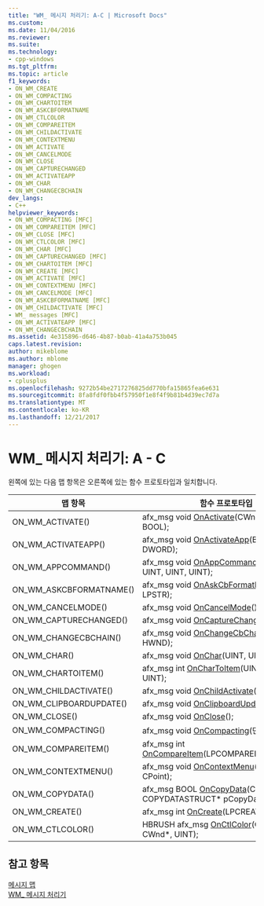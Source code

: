 ```yaml
---
title: "WM_ 메시지 처리기: A-C | Microsoft Docs"
ms.custom: 
ms.date: 11/04/2016
ms.reviewer: 
ms.suite: 
ms.technology:
- cpp-windows
ms.tgt_pltfrm: 
ms.topic: article
f1_keywords:
- ON_WM_CREATE
- ON_WM_COMPACTING
- ON_WM_CHARTOITEM
- ON_WM_ASKCBFORMATNAME
- ON_WM_CTLCOLOR
- ON_WM_COMPAREITEM
- ON_WM_CHILDACTIVATE
- ON_WM_CONTEXTMENU
- ON_WM_ACTIVATE
- ON_WM_CANCELMODE
- ON_WM_CLOSE
- ON_WM_CAPTURECHANGED
- ON_WM_ACTIVATEAPP
- ON_WM_CHAR
- ON_WM_CHANGECBCHAIN
dev_langs:
- C++
helpviewer_keywords:
- ON_WM_COMPACTING [MFC]
- ON_WM_COMPAREITEM [MFC]
- ON_WM_CLOSE [MFC]
- ON_WM_CTLCOLOR [MFC]
- ON_WM_CHAR [MFC]
- ON_WM_CAPTURECHANGED [MFC]
- ON_WM_CHARTOITEM [MFC]
- ON_WM_CREATE [MFC]
- ON_WM_ACTIVATE [MFC]
- ON_WM_CONTEXTMENU [MFC]
- ON_WM_CANCELMODE [MFC]
- ON_WM_ASKCBFORMATNAME [MFC]
- ON_WM_CHILDACTIVATE [MFC]
- WM_ messages [MFC]
- ON_WM_ACTIVATEAPP [MFC]
- ON_WM_CHANGECBCHAIN
ms.assetid: 4e315896-d646-4b87-b0ab-41a4a753b045
caps.latest.revision: 
author: mikeblome
ms.author: mblome
manager: ghogen
ms.workload:
- cplusplus
ms.openlocfilehash: 9272b54be2717276825dd770bfa15865fea6e631
ms.sourcegitcommit: 8fa8fdf0fbb4f57950f1e8f4f9b81b4d39ec7d7a
ms.translationtype: MT
ms.contentlocale: ko-KR
ms.lasthandoff: 12/21/2017
---
```

# <a name="wm-message-handlers-a---c"></a>WM_ 메시지 처리기: A - C
왼쪽에 있는 다음 맵 항목은 오른쪽에 있는 함수 프로토타입과 일치합니다.  
  
|맵 항목|함수 프로토타입|  
|---------------|------------------------|  
|ON_WM_ACTIVATE()|afx_msg void [OnActivate](../../mfc/reference/cwnd-class.md#onactivate)(CWnd *, UINT, BOOL);|  
|ON_WM_ACTIVATEAPP()|afx_msg void [OnActivateApp](../../mfc/reference/cwnd-class.md#onactivateapp)(BOOL, DWORD);|  
|ON_WM_APPCOMMAND()|afx_msg void [OnAppCommand](../../mfc/reference/cwnd-class.md#onappcommand)(CWnd *, UINT, UINT, UINT);|  
|ON_WM_ASKCBFORMATNAME()|afx_msg void [OnAskCbFormatName](../../mfc/reference/cwnd-class.md#onaskcbformatname)(UINT, LPSTR);|  
|ON_WM_CANCELMODE()|afx_msg void [OnCancelMode](../../mfc/reference/cwnd-class.md#oncancelmode)();|  
|ON_WM_CAPTURECHANGED()|afx_msg void [OnCaptureChanged](../../mfc/reference/cwnd-class.md#oncapturechanged)(CWnd *);|  
|ON_WM_CHANGECBCHAIN()|afx_msg void [OnChangeCbChain](../../mfc/reference/cwnd-class.md#onchangecbchain)(HWND, HWND);|  
|ON_WM_CHAR()|afx_msg void [OnChar](../../mfc/reference/cwnd-class.md#onchar)(UINT, UINT, UINT);|  
|ON_WM_CHARTOITEM()|afx_msg int [OnCharToItem](../../mfc/reference/cwnd-class.md#onchartoitem)(UINT, CWnd *, UINT);|  
|ON_WM_CHILDACTIVATE()|afx_msg void [OnChildActivate](../../mfc/reference/cwnd-class.md#onchildactivate)();|  
|ON_WM_CLIPBOARDUPDATE()|afx_msg void [OnClipboardUpdate](../../mfc/reference/cwnd-class.md#onclipboardupdate)();|  
|ON_WM_CLOSE()|afx_msg void [OnClose](../../mfc/reference/cwnd-class.md#onclose)();|  
|ON_WM_COMPACTING()|afx_msg void [OnCompacting](../../mfc/reference/cwnd-class.md#oncompacting)(단위);|  
|ON_WM_COMPAREITEM()|afx_msg int [OnCompareItem](../../mfc/reference/cwnd-class.md#oncompareitem)(LPCOMPAREITEMSTRUCT);|  
|ON_WM_CONTEXTMENU()|afx_msg void [OnContextMenu](../../mfc/reference/cwnd-class.md#oncontextmenu)(CWnd *, CPoint);|  
|ON_WM_COPYDATA()|afx_msg BOOL [OnCopyData](../../mfc/reference/cwnd-class.md#oncopydata)(CWnd * pWnd, COPYDATASTRUCT\* pCopyDataStruct);|  
|ON_WM_CREATE()|afx_msg int [OnCreate](../../mfc/reference/cwnd-class.md#oncreate)(LPCREATESTRUCT);|  
|ON_WM_CTLCOLOR()|HBRUSH afx_msg [OnCtlColor](../../mfc/reference/cwnd-class.md#onctlcolor)(CDC *, CWnd\*, UINT);|  
  
## <a name="see-also"></a>참고 항목  
 [메시지 맵](../../mfc/reference/message-maps-mfc.md)   
 [WM_ 메시지 처리기](../../mfc/reference/handlers-for-wm-messages.md)

